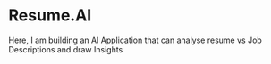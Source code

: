 # Resume.AI
Here, I am building an AI Application that can analyse resume vs Job Descriptions and draw Insights

